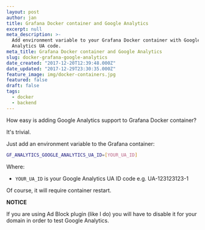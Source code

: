 ```yaml
---
layout: post
author: jan
title: Grafana Docker container and Google Analytics
excerpt: null
meta_description: >-
  Add environment variable to your Grafana Docker container with Google
  Analytics UA code.
meta_title: Grafana Docker container and Google Analytics
slug: docker-grafana-google-analytics
date_created: "2017-12-20T12:39:48.000Z"
date_updated: "2017-12-29T23:30:35.000Z"
feature_image: img/docker-containers.jpg
featured: false
draft: false
tags:
  - docker
  - backend
---
```


How easy is adding Google Analytics support to Grafana Docker container?

It's trivial.

Just add an environment variable to the Grafana container:

```bash
GF_ANALYTICS_GOOGLE_ANALYTICS_UA_ID=[YOUR_UA_ID]
```

Where:

- `YOUR_UA_ID` is your Google Analytics UA ID code e.g. UA-123123123-1

Of course, it will require container restart.

**NOTICE**

If you are using Ad Block plugin (like I do) you will have to disable it for your domain in order to test Google Analytics.
